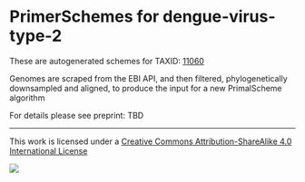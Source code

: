 # PrimerSchemes for dengue-virus-type-2

These are autogenerated schemes for TAXID: [11060](https://www.ncbi.nlm.nih.gov/Taxonomy/Browser/wwwtax.cgi?mode=Info&id=11060&lvl=3&lin=f&keep=1&srchmode=1&unlock)

Genomes are scraped from the EBI API, and then filtered, phylogenetically downsampled and aligned, to produce the input for a new PrimalScheme algorithm

For details please see preprint: TBD

------------------------------------------------------------------------

This work is licensed under a [Creative Commons Attribution-ShareAlike 4.0 International License](http://creativecommons.org/licenses/by-sa/4.0/) 

![](https://i.creativecommons.org/l/by-sa/4.0/88x31.png)